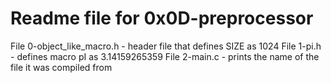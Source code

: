# Readme file for 0x0D-preprocessor

File 0-object_like_macro.h - header file that defines SIZE as 1024 
File 1-pi.h - defines macro pI as 3.14159265359 
File 2-main.c - prints the name of the file it was compiled from    
